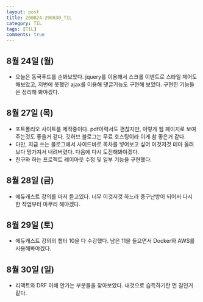 ```yaml
---
layout: post
title: 200824-200830_TIL
category: TIL
tags: [TIL]
comments: true
---
```



## 8월 24일 (월)
- 오늘은 동국푸드를 손봐보았다. jquery를 이용해서 스크롤 이벤트로 스타일 제어도 해보았고, 저번에 못했던 ajax를 이용해 댓글기능도 구현해 보았다. 구현한 기능들은 정리해 봐야겠다.


## 8월 27일 (목)
- 포트폴리오 사이트를 제작중이다. pdf이력서도 괜찮지만, 이렇게 웹 페이지로 보여주는것도 좋을거 같다. 깃허브 블로그는 무료 호스팅이라 이게 참 좋은거 같다.
- 다만, 지금 쓰는 블로그에서 사이드바로 목차를 넣어보고 싶어 이것저것 테마 올려보다 망가져서 내려버렸다. 다음에 다시 도전해봐야겠다.
- 친구와 하는 프로젝트 레이아웃 수정 및 일부 기능을 구현했다.

## 8월 28일 (금)
- 에듀캐스트 강의를 마저 듣고있다. 너무 이것저것 하느라 중구난방이 되어서 다시 한 작업부터 마무리 해야겠다.


## 8월 29일 (토)
- 에듀캐스트 강의의 챕터 10을 다 수강했다. 남은 11을 들으면서 Docker와 AWS를 사용해봐야겠다.

## 8월 30일 (일)
- 리액트와 DRF 이해 안가는 부분들을 찾아보았다. 내것으로 습득하기란 먼 길인거 같다.

